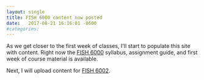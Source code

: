```yaml
---
layout: single
title: FISH 6000 content now posted
date:   2017-08-21 16:16:01 -0600
#categories: 
---
```


As we get closer to the first week of classes, I'll start to populate this site with content. Right now the [FISH 6000](/courses/6000SciComm) syllabus, assignment guide, and first week of course material is available.

Next, I will upload content for [FISH 6002](/courses/6002Data).